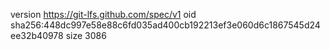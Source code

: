 version https://git-lfs.github.com/spec/v1
oid sha256:448dc997e58e88c6fd035ad400cb192213ef3e060d6c1867545d24ee32b40978
size 3086
